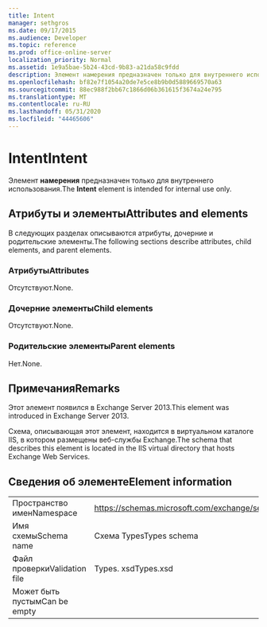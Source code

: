 ```yaml
---
title: Intent
manager: sethgros
ms.date: 09/17/2015
ms.audience: Developer
ms.topic: reference
ms.prod: office-online-server
localization_priority: Normal
ms.assetid: 1e9a5bae-5b24-43cd-9b83-a21da58c9fdd
description: Элемент намерения предназначен только для внутреннего использования.
ms.openlocfilehash: bf82e7f1054a20de7e5ce8b9b0d5889669570a63
ms.sourcegitcommit: 88ec988f2bb67c1866d06b361615f3674a24e795
ms.translationtype: MT
ms.contentlocale: ru-RU
ms.lasthandoff: 05/31/2020
ms.locfileid: "44465606"
---
```

# <a name="intent"></a><span data-ttu-id="5b86a-103">Intent</span><span class="sxs-lookup"><span data-stu-id="5b86a-103">Intent</span></span>

<span data-ttu-id="5b86a-104">Элемент **намерения** предназначен только для внутреннего использования.</span><span class="sxs-lookup"><span data-stu-id="5b86a-104">The **Intent** element is intended for internal use only.</span></span> 

## <a name="attributes-and-elements"></a><span data-ttu-id="5b86a-105">Атрибуты и элементы</span><span class="sxs-lookup"><span data-stu-id="5b86a-105">Attributes and elements</span></span>

<span data-ttu-id="5b86a-106">В следующих разделах описываются атрибуты, дочерние и родительские элементы.</span><span class="sxs-lookup"><span data-stu-id="5b86a-106">The following sections describe attributes, child elements, and parent elements.</span></span>
  
### <a name="attributes"></a><span data-ttu-id="5b86a-107">Атрибуты</span><span class="sxs-lookup"><span data-stu-id="5b86a-107">Attributes</span></span>

<span data-ttu-id="5b86a-108">Отсутствуют.</span><span class="sxs-lookup"><span data-stu-id="5b86a-108">None.</span></span>
  
### <a name="child-elements"></a><span data-ttu-id="5b86a-109">Дочерние элементы</span><span class="sxs-lookup"><span data-stu-id="5b86a-109">Child elements</span></span>

<span data-ttu-id="5b86a-110">Отсутствуют.</span><span class="sxs-lookup"><span data-stu-id="5b86a-110">None.</span></span>
  
### <a name="parent-elements"></a><span data-ttu-id="5b86a-111">Родительские элементы</span><span class="sxs-lookup"><span data-stu-id="5b86a-111">Parent elements</span></span>

<span data-ttu-id="5b86a-112">Нет.</span><span class="sxs-lookup"><span data-stu-id="5b86a-112">None.</span></span>
  
## <a name="remarks"></a><span data-ttu-id="5b86a-113">Примечания</span><span class="sxs-lookup"><span data-stu-id="5b86a-113">Remarks</span></span>

<span data-ttu-id="5b86a-114">Этот элемент появился в Exchange Server 2013.</span><span class="sxs-lookup"><span data-stu-id="5b86a-114">This element was introduced in Exchange Server 2013.</span></span>
  
<span data-ttu-id="5b86a-115">Схема, описывающая этот элемент, находится в виртуальном каталоге IIS, в котором размещены веб-службы Exchange.</span><span class="sxs-lookup"><span data-stu-id="5b86a-115">The schema that describes this element is located in the IIS virtual directory that hosts Exchange Web Services.</span></span>
  
## <a name="element-information"></a><span data-ttu-id="5b86a-116">Сведения об элементе</span><span class="sxs-lookup"><span data-stu-id="5b86a-116">Element information</span></span>

|||
|:-----|:-----|
|<span data-ttu-id="5b86a-117">Пространство имен</span><span class="sxs-lookup"><span data-stu-id="5b86a-117">Namespace</span></span>  <br/> |https://schemas.microsoft.com/exchange/services/2006/types  <br/> |
|<span data-ttu-id="5b86a-118">Имя схемы</span><span class="sxs-lookup"><span data-stu-id="5b86a-118">Schema name</span></span>  <br/> |<span data-ttu-id="5b86a-119">Схема Types</span><span class="sxs-lookup"><span data-stu-id="5b86a-119">Types schema</span></span>  <br/> |
|<span data-ttu-id="5b86a-120">Файл проверки</span><span class="sxs-lookup"><span data-stu-id="5b86a-120">Validation file</span></span>  <br/> |<span data-ttu-id="5b86a-121">Types. xsd</span><span class="sxs-lookup"><span data-stu-id="5b86a-121">Types.xsd</span></span>  <br/> |
|<span data-ttu-id="5b86a-122">Может быть пустым</span><span class="sxs-lookup"><span data-stu-id="5b86a-122">Can be empty</span></span>  <br/> ||
   

